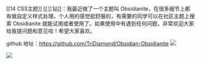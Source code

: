 [[14 CSS主题]]
[[三钻]]：我最近做了一个主题叫 Obsidianite，在很多细节上都有做自定义样式处理。个人用的感觉挺舒服的，有需要的同学可以在社区主题上搜索 Obsidianite 就能试用或者使用了。如果使用中有遇到任何问题，非常欢迎大家给我提问题和意见哈！希望大家喜欢。

github 地址：https://github.com/TriDiamond/Obsidian-Obsidianite
![](https://gitee.com/cyddgi/picture-store/raw/master/img/20201101220803.jpg)

![](https://gitee.com/cyddgi/picture-store/raw/master/img/20201101220738.jpg)